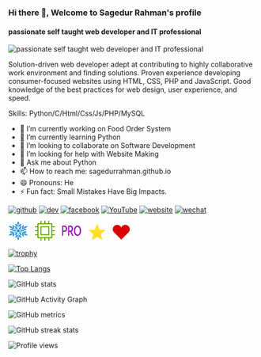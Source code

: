 ### Hi there 👋, Welcome to Sagedur Rahman's profile
#### passionate self taught web developer and IT professional
![passionate self taught web developer and IT professional](https://img.freepik.com/free-vector/stylish-golden-mosque-design-islamic-banner_1017-18354.jpg?w=2000)

Solution-driven web developer adept at contributing to highly collaborative work environment and finding solutions. Proven experience developing consumer-focused websites using HTML, CSS, PHP and JavaScript. Good knowledge of the best practices for web design, user experience, and speed.

Skills: Python/C/Html/Css/Js/PHP/MySQL

- 🔭 I’m currently working on Food Order System 
- 🌱 I’m currently learning Python 
- 👯 I’m looking to collaborate on Software Development  
- 🤔 I’m looking for help with Website Making 
- 💬 Ask me about Python 
- 📫 How to reach me: sagedurrahman.github.io 
- 😄 Pronouns: He 
- ⚡ Fun fact: Small Mistakes Have Big Impacts. 


[<img src='https://cdn.jsdelivr.net/npm/simple-icons@3.0.1/icons/github.svg' alt='github' height='40'>](https://github.com/sagedurrahman)  [<img src='https://cdn.jsdelivr.net/npm/simple-icons@3.0.1/icons/dev-dot-to.svg' alt='dev' height='40'>](https://dev.to/sagedurrahman)  [<img src='https://cdn.jsdelivr.net/npm/simple-icons@3.0.1/icons/facebook.svg' alt='facebook' height='40'>](https://www.facebook.com/https://www.facebook.com/sajedur.rahman.524596)  [<img src='https://cdn.jsdelivr.net/npm/simple-icons@3.0.1/icons/youtube.svg' alt='YouTube' height='40'>](https://www.youtube.com/channel/@sagedurrahman)  [<img src='https://cdn.jsdelivr.net/npm/simple-icons@3.0.1/icons/icloud.svg' alt='website' height='40'>](sagedurrahman.github.io)  [<img src='https://cdn.jsdelivr.net/npm/simple-icons@3.0.1/icons/wechat.svg' alt='wechat' height='40'>](sajedur098)  

<a href='https://archiveprogram.github.com/'><img src='https://raw.githubusercontent.com/acervenky/animated-github-badges/master/assets/acbadge.gif' width='40' height='40'></a> <a href='https://docs.github.com/en/developers'><img src='https://raw.githubusercontent.com/acervenky/animated-github-badges/master/assets/devbadge.gif' width='40' height='40'></a> <a href='https://github.com/pricing'><img src='https://raw.githubusercontent.com/acervenky/animated-github-badges/master/assets/pro.gif' width='40' height='40'></a> <a href='https://stars.github.com/'><img src='https://raw.githubusercontent.com/acervenky/animated-github-badges/master/assets/starbadge.gif' width='35' height='35'></a> <a href='https://docs.github.com/en/github/supporting-the-open-source-community-with-github-sponsors'><img src='https://raw.githubusercontent.com/acervenky/animated-github-badges/master/assets/sponsorbadge.gif' width='35' height='35'></a> 

[![trophy](https://github-profile-trophy.vercel.app/?username=sagedurrahman)](https://github.com/ryo-ma/github-profile-trophy)

[![Top Langs](https://github-readme-stats.vercel.app/api/top-langs/?username=sagedurrahman)](https://github.com/anuraghazra/github-readme-stats)

![GitHub stats](https://github-readme-stats.vercel.app/api?username=sagedurrahman&show_icons=true&count_private=true)  

![GitHub Activity Graph](https://activity-graph.herokuapp.com/graph?username=sagedurrahman)  

![GitHub metrics](https://metrics.lecoq.io/sagedurrahman)  

![GitHub streak stats](https://github-readme-streak-stats.herokuapp.com/?user=sagedurrahman)  

![Profile views](https://gpvc.arturio.dev/sagedurrahman)  
